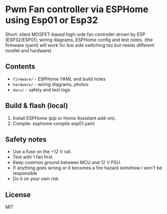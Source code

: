 # Pwm Fan controller via ESPHome using Esp01 or Esp32

Short: silent MOSFET-based high-side fan controller driven by ESP (ESP32/ESP01), wiring diagrams, ESPHome config and test notes. (the firmware (yaml) will work for low side switching too but needs different mosfet and hardware)

## Contents
- `firmware/` - ESPHome YAML and build notes
- `hardware/` - wiring diagrams, photos
- `docs/` - safety and test logs

## Build & flash (local)
1. Install ESPHome (pip or Home Assistant add-on).
2. Compile: esphome compile esp01.yaml


## Safety notes
- Use a fuse on the +12 V rail.
- Test with 1 fan first.
- Keep common ground between MCU and 12 V PSU.
- If anything goes wrong or it becomes a fire hazard somehow i won't be responsible
- Do it on your own risk 

## License
MIT
